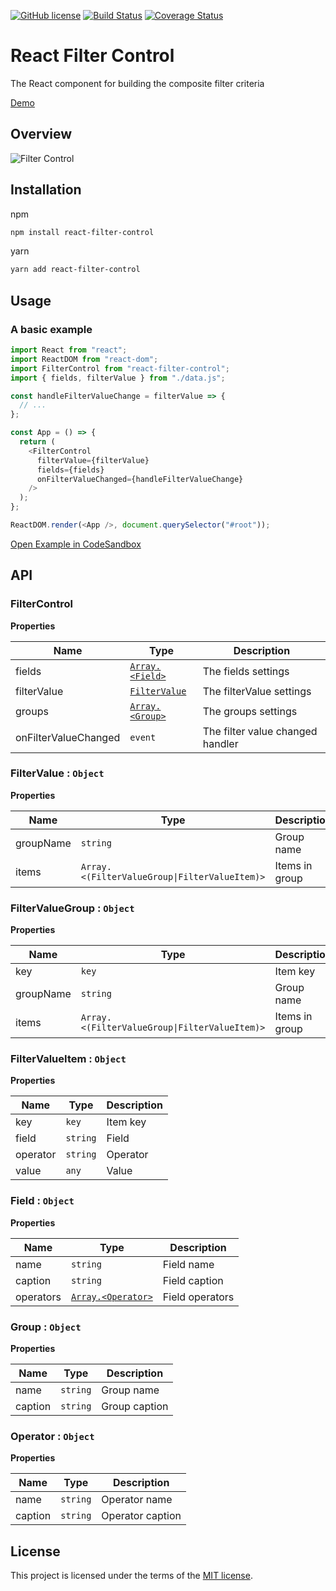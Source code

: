 [![GitHub license](https://img.shields.io/badge/license-MIT-blue.svg)](https://github.com/komarovalexander/react-filter-control/blob/master/LICENSE) [![Build Status](https://travis-ci.com/komarovalexander/react-filter-control.svg?branch=master)](https://travis-ci.com/komarovalexander/react-filter-control)
[![Coverage Status](https://coveralls.io/repos/github/komarovalexander/react-filter-control/badge.svg?branch=master)](https://coveralls.io/github/komarovalexander/react-filter-control?branch=master)
# React Filter Control
The React component for building the composite filter criteria

[Demo](https://codesandbox.io/s/4xk994jovw)

## Overview
![Filter Control](https://github.com/komarovalexander/react-filter-control/raw/master/static/filter-control.png)

## Installation
npm
```sh
npm install react-filter-control
```
yarn
```sh
yarn add react-filter-control
```

## Usage
### A basic example

```js
import React from "react";
import ReactDOM from "react-dom";
import FilterControl from "react-filter-control";
import { fields, filterValue } from "./data.js";

const handleFilterValueChange = filterValue => {
  // ...
};

const App = () => {
  return (
    <FilterControl
      filterValue={filterValue}
      fields={fields}
      onFilterValueChanged={handleFilterValueChange}
    />
  );
};

ReactDOM.render(<App />, document.querySelector("#root"));
```

[Open Example in CodeSandbox](https://codesandbox.io/s/mqnmlypmkp)

## API

<a name="FilterControl"></a>
### FilterControl
**Properties**

| Name | Type | Description |
| --- | --- | --- |
| fields | [<code>Array.&lt;Field&gt;</code>](#Field) | The fields settings |
| filterValue | [<code>FilterValue</code>](#FilterValue) | The filterValue settings |
| groups | [<code>Array.&lt;Group&gt;</code>](#Group) | The groups settings |
| onFilterValueChanged | <code>event</code> | The filter value changed handler |

<a name="FilterValue"></a>

### FilterValue : <code>Object</code>
**Properties**

| Name | Type | Description |
| --- | --- | --- |
| groupName | <code>string</code> | Group name |
| items | <code>Array.&lt;(FilterValueGroup\|FilterValueItem)&gt;</code> | Items in group |

<a name="FilterValueGroup"></a>

### FilterValueGroup : <code>Object</code>
**Properties**

| Name | Type | Description |
| --- | --- | --- |
| key | <code>key</code> | Item key |
| groupName | <code>string</code> | Group name |
| items | <code>Array.&lt;(FilterValueGroup\|FilterValueItem)&gt;</code> | Items in group |

<a name="FilterValueItem"></a>

### FilterValueItem : <code>Object</code>
**Properties**

| Name | Type | Description |
| --- | --- | --- |
| key | <code>key</code> | Item key |
| field | <code>string</code> | Field |
| operator | <code>string</code> | Operator |
| value | <code>any</code> | Value |

<a name="Field"></a>

### Field : <code>Object</code>
**Properties**

| Name | Type | Description |
| --- | --- | --- |
| name | <code>string</code> | Field name |
| caption | <code>string</code> | Field caption |
| operators | [<code>Array.&lt;Operator&gt;</code>](#Operator) | Field operators |

<a name="Group"></a>

### Group : <code>Object</code>
**Properties**

| Name | Type | Description |
| --- | --- | --- |
| name | <code>string</code> | Group name |
| caption | <code>string</code> | Group caption |

<a name="Operator"></a>

### Operator : <code>Object</code>
**Properties**

| Name | Type | Description |
| --- | --- | --- |
| name | <code>string</code> | Operator name |
| caption | <code>string</code> | Operator caption |

## License
This project is licensed under the terms of the [MIT license](/LICENSE).